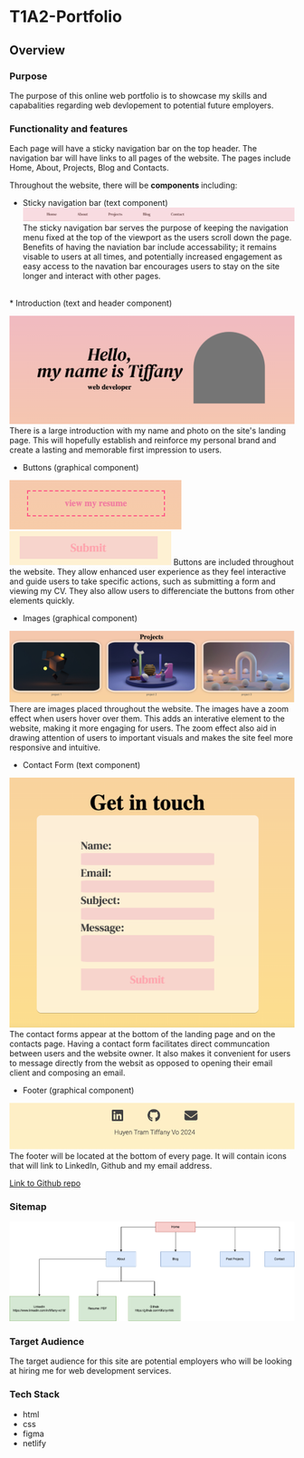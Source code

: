 # T1A2-Portfolio

## Overview

### Purpose
The purpose of this online web portfolio is to showcase my skills and capabalities regarding web devlopement to potential future employers. 

### Functionality and features
Each page will have a sticky navigation bar on the top header. The navigation bar will have links to all pages of the website.
The pages include Home, About, Projects, Blog and Contacts.

Throughout the website, there will be <b> components </b> including:

* Sticky navigation bar (text component)
![Navigation Bar](Screenshot-Nav-Bar.png)
The sticky navigation bar serves the purpose of keeping the navigation menu fixed at the top of the viewport as the users scroll down the page. Benefits of having the naviation bar include accessability; it remains visable to users at all times, and potentially increased engagement as easy access to the navation bar encourages users to stay on the site longer and interact with other pages.
<br>
* Introduction (text and header component)

![introduction-name-and-photo](./Screenshot-Introduction.png)
There is a large introduction with my name and photo on the site's landing page. This will hopefully establish and reinforce my personal brand and create a lasting and memorable first impression to users.
<br>
* Buttons (graphical component)

![Button](Screenshot-button1.png)
![Button](./Screenshot-button2.png)
Buttons are included throughout the website. They allow enhanced user experience as they feel interactive and guide users to take specific actions, such as submitting a form and viewing my CV. They also allow users to differenciate the buttons from other elements quickly.
<br>
* Images (graphical component)

![images](Screenshot-projectimages.png)
There are images placed throughout the website. The images have a zoom effect when users hover over them. This adds an interative element to the website, making it more engaging for users. The zoom effect also aid in drawing attention of users to important visuals and makes the site feel more responsive and intuitive.
<br>
* Contact Form (text component)

![Contact form](./Screenshot-contactform.png)
The contact forms appear at the bottom of the landing page and on the contacts page. Having a contact form facilitates direct communcation between users and the website owner. It also makes it convenient for users to message directly from the websit as opposed to opening their email client and composing an email.
<br>
* Footer (graphical component)

![Footer](./Screenshot-Footer.png)
The footer will be located at the bottom of every page. It will contain icons that will link to LinkedIn, Github and my email address.
<br>


[Link to Github repo](https://github.com/tiffanyv185/T1A2-Portfolio.git)
### Sitemap
![SiteMap](./SiteMap.png)

### Target Audience
The target audience for this site are potential employers who will be looking at hiring me for web development services.

### Tech Stack
* html
* css
* figma
* netlify
